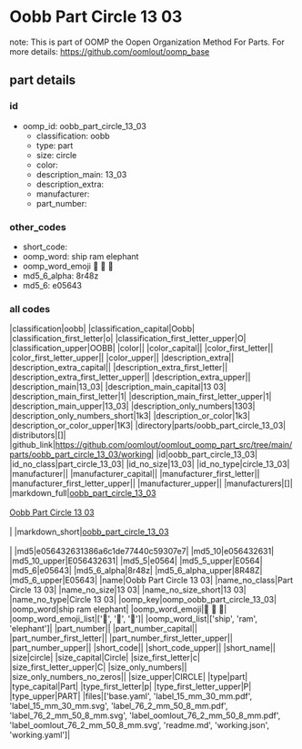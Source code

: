 # Oobb Part Circle 13 03  

note: This is part of OOMP the Oopen Organization Method For Parts. For more details: https://github.com/oomlout/oomp_base

##  part details





### id
* oomp_id: oobb_part_circle_13_03
  * classification: oobb
  * type: part
  * size: circle
  * color: 
  * description_main: 13_03
  * description_extra: 
  * manufacturer: 
  * part_number: 

### other_codes
* short_code: 
* oomp_word: ship ram elephant
* oomp_word_emoji :ship: :ram: :elephant:
* md5_6_alpha: 8r48z
* md5_6: e05643

### all codes 
|classification|oobb|
|classification_capital|Oobb|
|classification_first_letter|o|
|classification_first_letter_upper|O|
|classification_upper|OOBB|
|color||
|color_capital||
|color_first_letter||
|color_first_letter_upper||
|color_upper||
|description_extra||
|description_extra_capital||
|description_extra_first_letter||
|description_extra_first_letter_upper||
|description_extra_upper||
|description_main|13_03|
|description_main_capital|13 03|
|description_main_first_letter|1|
|description_main_first_letter_upper|1|
|description_main_upper|13_03|
|description_only_numbers|1303|
|description_only_numbers_short|1k3|
|description_or_color|1k3|
|description_or_color_upper|1K3|
|directory|parts/oobb_part_circle_13_03|
|distributors|[]|
|github_link|https://github.com/oomlout/oomlout_oomp_part_src/tree/main/parts/oobb_part_circle_13_03/working|
|id|oobb_part_circle_13_03|
|id_no_class|part_circle_13_03|
|id_no_size|13_03|
|id_no_type|circle_13_03|
|manufacturer||
|manufacturer_capital||
|manufacturer_first_letter||
|manufacturer_first_letter_upper||
|manufacturer_upper||
|manufacturers|[]|
|markdown_full|[oobb_part_circle_13_03](https://github.com/oomlout/oomlout_oomp_part_src/tree/main/parts/oobb_part_circle_13_03/working)<br>[](https://github.com/oomlout/oomlout_oomp_part_src/tree/main/parts/oobb_part_circle_13_03/working)<br>[Oobb Part Circle 13 03](https://github.com/oomlout/oomlout_oomp_part_src/tree/main/parts/oobb_part_circle_13_03/working)<br><br>|
|markdown_short|[oobb_part_circle_13_03](https://github.com/oomlout/oomlout_oomp_part_src/tree/main/parts/oobb_part_circle_13_03/working)<br><br>|
|md5|e056432631386a6c1de77440c59307e7|
|md5_10|e056432631|
|md5_10_upper|E056432631|
|md5_5|e0564|
|md5_5_upper|E0564|
|md5_6|e05643|
|md5_6_alpha|8r48z|
|md5_6_alpha_upper|8R48Z|
|md5_6_upper|E05643|
|name|Oobb Part Circle 13 03|
|name_no_class|Part Circle 13 03|
|name_no_size|13 03|
|name_no_size_short|13 03|
|name_no_type|Circle 13 03|
|oomp_key|oomp_oobb_part_circle_13_03|
|oomp_word|ship ram elephant|
|oomp_word_emoji|:ship: :ram: :elephant:|
|oomp_word_emoji_list|[':ship:', ':ram:', ':elephant:']|
|oomp_word_list|['ship', 'ram', 'elephant']|
|part_number||
|part_number_capital||
|part_number_first_letter||
|part_number_first_letter_upper||
|part_number_upper||
|short_code||
|short_code_upper||
|short_name||
|size|circle|
|size_capital|Circle|
|size_first_letter|c|
|size_first_letter_upper|C|
|size_only_numbers||
|size_only_numbers_no_zeros||
|size_upper|CIRCLE|
|type|part|
|type_capital|Part|
|type_first_letter|p|
|type_first_letter_upper|P|
|type_upper|PART|
|files|['base.yaml', 'label_15_mm_30_mm.pdf', 'label_15_mm_30_mm.svg', 'label_76_2_mm_50_8_mm.pdf', 'label_76_2_mm_50_8_mm.svg', 'label_oomlout_76_2_mm_50_8_mm.pdf', 'label_oomlout_76_2_mm_50_8_mm.svg', 'readme.md', 'working.json', 'working.yaml']|

